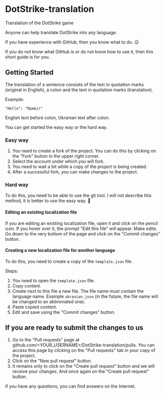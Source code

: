 # DotStrike-translation
Translation of the DotStrike game

Anyone can help translate DotStrike into any language.

If you have experience with GitHub, then you know what to do. 😉

If you do not know what GitHub is or do not know how to use it, then this short guide is for you. 

## Getting Started

The translation of a sentence consists of the text in quotation marks (original in English), a colon and the text in quotation marks (translation).

Example:

```
"Hello": "Привіт"
```

English text before colon, Ukranian text after colon.

You can get started the easy way or the hard way. 

### Easy way

1. You need to create a fork of the project. You can do this by clicking on the "Fork" button in the upper right corner.
2. Select the account under which you will fork.
3. You need to wait a bit while a copy of the project is being created.
4. After a successful fork, you can make changes to the project.

### Hard way

To do this, you need to be able to use the git tool. I will not describe this method, it is better to use the easy way. 🙂

#### Editing an existing localization file

If you are editing an existing localization file, open it and click on the pencil icon. If you hover over it, the prompt "Edit this file" will appear.
Make edits. Go down to the very bottom of the page and click on the "Commit changes" button.

#### Creating a new localization file for another language

To do this, you need to create a copy of the `template.json` file.

Steps:
1. You need to open the `template.json` file.
2. Copy content.
3. Create next to this file a new file. The file name must contain the language name. Example `ukranian.json` (in the future, the file name will be changed to an abbreviated one).
4. Paste copied content.
5. Edit and save using the "Commit changes" button.

## If you are ready to submit the changes to us

1. Go to the "Pull requests" page at github.com/<YOUR_USERNAME>/DotStrike-translation/pulls. You can access this page by clicking on the "Pull requests" tab in your copy of the project. 
2. Click on the "New pull request" button. 
3. It remains only to click on the "Create pull request" button and we will receive your changes. And once again on the "Create pull request" button.

If you have any questions, you can find answers on the Internet.
